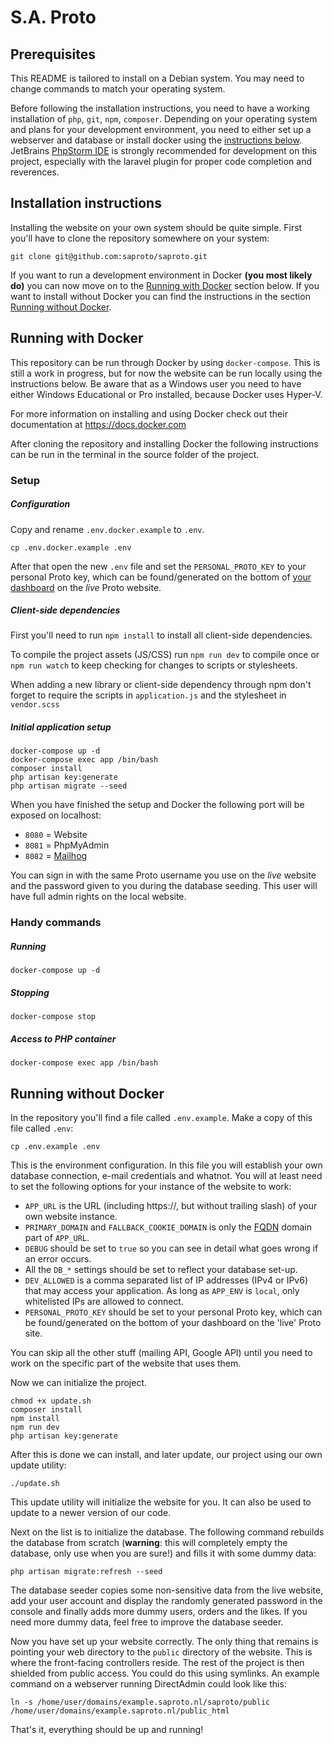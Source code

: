 # S.A. Proto

## Prerequisites

This README is tailored to install on a Debian system. You may need to change commands to match your operating system.

Before following the installation instructions, you need to have a working installation of `php`, `git`, `npm`, `composer`. Depending on your operating system and plans for your development environment, you need to either set up a webserver and database or install docker using the [instructions below](#running-with-docker). JetBrains [PhpStorm IDE](https://www.jetbrains.com/help/phpstorm/installation-guide.html) is strongly recommended for development on this project, especially with the laravel plugin for proper code completion and reverences.

## Installation instructions

Installing the website on your own system should be quite simple. First you'll have to clone the repository somewhere on your system:

```
git clone git@github.com:saproto/saproto.git
```

If you want to run a development environment in Docker **(you most likely do)** you can now move on to the [Running with Docker](#running-with-docker) section below. If you want to install without Docker you can find the instructions in the section [Running without Docker](#running-without-docker).

## Running with Docker

This repository can be run through Docker by using `docker-compose`. This is still a work in progress, but for now the website can be run locally using the instructions below. Be aware that as a Windows user you need to have either Windows Educational or Pro installed, because Docker uses Hyper-V.

For more information on installing and using Docker check out their documentation at https://docs.docker.com

After cloning the repository and installing Docker the following instructions can be run in the terminal in the source folder of the project.

### Setup

##### Configuration
Copy and rename `.env.docker.example` to `.env`.

```
cp .env.docker.example .env
```

After that open the new `.env` file and set the `PERSONAL_PROTO_KEY` to your personal Proto key, which can be found/generated on the bottom of [your dashboard](https://www.proto.utwente.nl/user/dashboard) on the *live* Proto website.

##### Client-side dependencies
First you'll need to run `npm install` to install all client-side dependencies.

To compile the project assets (JS/CSS) run `npm run dev` to compile once or `npm run watch` to keep checking for changes to scripts or stylesheets.

When adding a new library or client-side dependency through npm don't forget to require the scripts in `application.js` and the stylesheet in `vendor.scss`

##### Initial application setup
```
docker-compose up -d
docker-compose exec app /bin/bash
composer install
php artisan key:generate
php artisan migrate --seed
```

When you have finished the setup and Docker the following port will be exposed on localhost: 

- `8080` = Website
- `8081` = PhpMyAdmin
- `8082` = [Mailhog](https://github.com/mailhog/MailHog)

You can sign in with the same Proto username you use on the *live* website and the password given to you during the database seeding. This user will have full admin rights on the local website.

### Handy commands

##### Running
```
docker-compose up -d
```

##### Stopping
```
docker-compose stop
```

##### Access to PHP container
```
docker-compose exec app /bin/bash
```

## Running without Docker

In the repository you'll find a file called `.env.example`. Make a copy of this file called `.env`:

```
cp .env.example .env
```

This is the environment configuration. In this file you will establish your own database connection, e-mail credentials and whatnot. You will at least need to set the following options for your instance of the website to work:

* `APP_URL` is the URL (including https://, but without trailing slash) of your own website instance.
* `PRIMARY_DOMAIN` and `FALLBACK_COOKIE_DOMAIN` is only the [FQDN](https://en.wikipedia.org/wiki/Fully_qualified_domain_name) domain part of `APP_URL`.
* `DEBUG` should be set to `true` so you can see in detail what goes wrong if an error occurs.
* All the `DB_*` settings should be set to reflect your database set-up.
* `DEV_ALLOWED` is a comma separated list of IP addresses (IPv4 or IPv6) that may access your application. As long as `APP_ENV` is `local`, only whitelisted IPs are allowed to connect.
* `PERSONAL_PROTO_KEY` should be set to your personal Proto key, which can be found/generated on the bottom of your dashboard on the 'live' Proto site.

You can skip all the other stuff (mailing API, Google API) until you need to work on the specific part of the website that uses them.

Now we can initialize the project.

```
chmod +x update.sh
composer install
npm install
npm run dev
php artisan key:generate
```

After this is done we can install, and later update, our project using our own update utility:

```
./update.sh
```

This update utility will initialize the website for you. It can also be used to update to a newer version of our code.

Next on the list is to initialize the database. The following command rebuilds the database from scratch (**warning**: this will completely empty the database, only use when you are sure!) and fills it with some dummy data:

```
php artisan migrate:refresh --seed
```

The database seeder copies some non-sensitive data from the live website, add your user account and display the randomly generated password in the console and finally adds more dummy users, orders and the likes. If you need more dummy data, feel free to improve the database seeder.

Now you have set up your website correctly. The only thing that remains is pointing your web directory to the `public` directory of the website. This is where the front-facing controllers reside. The rest of the project is then shielded from public access. You could do this using symlinks. An example command on a webserver running DirectAdmin could look like this:
```
ln -s /home/user/domains/example.saproto.nl/saproto/public /home/user/domains/example.saproto.nl/public_html
```

That's it, everything should be up and running!
